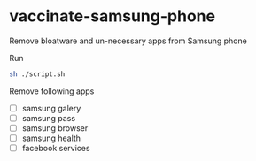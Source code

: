 # vaccinate-samsung-phone
Remove bloatware and un-necessary apps from Samsung phone

Run 

```sh
sh ./script.sh
```

Remove following apps
* [ ] samsung galery
* [ ] samsung pass
* [ ] samsung browser
* [ ] samsung health
* [ ] facebook services
